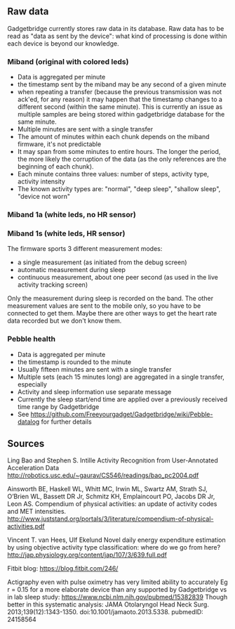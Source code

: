 ## Raw data

Gadgetbridge currently stores raw data in its database. Raw data has to be read as "data as sent by the device": what kind of processing is done within each device is beyond our knowledge.

### Miband (original with colored leds)

* Data is aggregated per minute 
 * the timestamp sent by the miband may be any second of a given minute
 * when repeating a transfer (because the previous transmission was not ack'ed, for any reason) it may happen that the timestamp changes to a different second (within the same minute). This is currently an issue as multiple samples are being stored within gadgetbridge database for the same minute.
* Multiple minutes are sent with a single transfer
 * The amount of minutes within each chunk depends on the miband firmware, it's not predictable
 * It may span from some minutes to entire hours. The longer the period, the more likely the corruption of the data (as the only references are the beginning of each chunk).
* Each minute contains three values: number of steps, activity type, activity intensity
 * The known activity types are: "normal", "deep sleep", "shallow sleep", "device not worn"

### Miband 1a (white leds, no HR sensor)

### Miband 1s (white leds, HR sensor)

The firmware sports 3 different measurement modes:
* a single measurement (as initiated from the debug screen)
* automatic measurement during sleep
* continuous measurement, about one peer second (as used in the live activity tracking screen)

Only the measurement during sleep is recorded on the band. The other measurement values are sent to the mobile only, so you have to be connected to get them. Maybe there are other ways to get the heart rate data recorded but we don't know them.

### Pebble health

* Data is aggregated per minute
 * the timestamp is rounded to the minute
* Usually fifteen minutes are sent with a single transfer
 * Multiple sets (each 15 minutes long) are aggregated in a single transfer, especially
* Activity and sleep information use separate message
 * Currently the sleep start/end time are applied over a previously received time range by Gadgetbridge
 * See https://github.com/Freeyourgadget/Gadgetbridge/wiki/Pebble-datalog for further details

## Sources
Ling Bao and Stephen S. Intille
Activity Recognition from User-Annotated
Acceleration Data
http://robotics.usc.edu/~gaurav/CS546/readings/bao_pc2004.pdf

Ainsworth BE, Haskell WL, Whitt MC, Irwin ML, Swartz AM, Strath
SJ, O’Brien WL, Bassett DR Jr, Schmitz KH, Emplaincourt PO,
Jacobs DR Jr, Leon AS.
Compendium of physical activities: an update of
activity codes and MET intensities.
http://www.juststand.org/portals/3/literature/compendium-of-physical-activities.pdf

Vincent T. van Hees, Ulf Ekelund 
Novel daily energy expenditure estimation by using objective activity type classification: where do we go from here?
http://jap.physiology.org/content/jap/107/3/639.full.pdf 


Fitbit blog: https://blog.fitbit.com/246/

Actigraphy even with pulse oximetry has very limited ability to accurately  Eg r = 0.15 for a more elaborate device than any supported by Gadgetbridge vs in lab sleep study:
https://www.ncbi.nlm.nih.gov/pubmed/15382839
Though better in this systematic analysis: 
JAMA Otolaryngol Head Neck Surg. 2013;139(12):1343-1350. doi:10.1001/jamaoto.2013.5338. pubmedID: 24158564 
